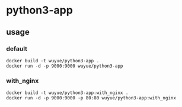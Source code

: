# python3-app
## usage

### default
```
docker build -t wuyue/python3-app .
docker run -d -p 9000:9000 wuyue/python3-app
```

### with_nginx

```
docker build -t wuyue/python3-app:with_nginx .
docker run -d -p 9000:9000 -p 80:80 wuyue/python3-app:with_nginx
```